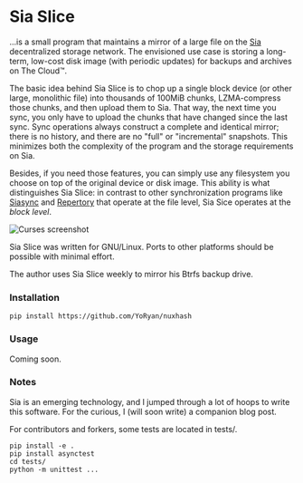 # Sia Slice

...is a small program that maintains a mirror of a large file on the
[Sia](https://sia.tech) decentralized storage network. The envisioned use case
is storing a long-term, low-cost disk image (with periodic updates) for backups
and archives on The Cloud™.

The basic idea behind Sia Slice is to chop up a single block device (or other
large, monolithic file) into thousands of 100MiB chunks, LZMA-compress those
chunks, and then upload them to Sia. That way, the next time you sync, you only
have to upload the chunks that have changed since the last sync. Sync operations
always construct a complete and identical mirror; there is no history, and there
are no "full" or "incremental" snapshots. This minimizes both the complexity of
the program and the storage requirements on Sia.

Besides, if you need those features, you can simply use any filesystem you
choose on top of the original device or disk image. This ability is what
distinguishes Sia Slice: in contrast to other synchronization programs like
[Siasync](https://github.com/tbenz9/siasync) and
[Repertory](https://bitbucket.org/blockstorage/repertory/src/master/) that
operate at the file level, Sia Sice operates at the *block level*.

![Curses screenshot](https://raw.githubusercontent.com/wiki/YoRyan/sia-slice/transfer-screen.png)

Sia Slice was written for GNU/Linux. Ports to other platforms should be possible
with minimal effort.

The author uses Sia Slice weekly to mirror his Btrfs backup drive.

### Installation

```
pip install https://github.com/YoRyan/nuxhash
```

### Usage

Coming soon.

### Notes

Sia is an emerging technology, and I jumped through a lot of hoops to write this
software. For the curious, I (will soon write) a companion blog post.

For contributors and forkers, some tests are located in tests/.
```
pip install -e .
pip install asynctest
cd tests/
python -m unittest ...
```
